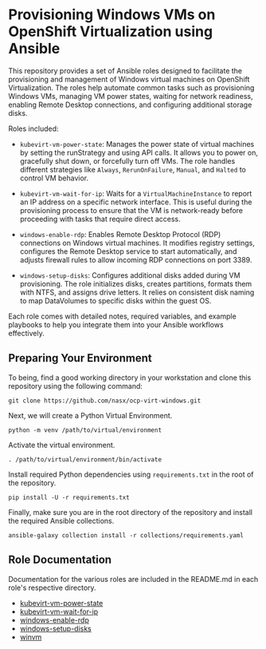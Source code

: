 # Provisioning Windows VMs on OpenShift Virtualization using Ansible

This repository provides a set of Ansible roles designed to facilitate the provisioning and management of Windows virtual machines on OpenShift Virtualization. The roles help automate common tasks such as provisioning Windows VMs, managing VM power states, waiting for network readiness, enabling Remote Desktop connections, and configuring additional storage disks.

Roles included:

* `kubevirt-vm-power-state`: Manages the power state of virtual machines by setting the runStrategy and using API calls. It allows you to power on, gracefully shut down, or forcefully turn off VMs. The role handles different strategies like `Always`, `RerunOnFailure`, `Manual`, and `Halted` to control VM behavior.

* `kubevirt-vm-wait-for-ip`: Waits for a `VirtualMachineInstance` to report an IP address on a specific network interface. This is useful during the provisioning process to ensure that the VM is network-ready before proceeding with tasks that require direct access.

* `windows-enable-rdp`: Enables Remote Desktop Protocol (RDP) connections on Windows virtual machines. It modifies registry settings, configures the Remote Desktop service to start automatically, and adjusts firewall rules to allow incoming RDP connections on port 3389.

* `windows-setup-disks`: Configures additional disks added during VM provisioning. The role initializes disks, creates partitions, formats them with NTFS, and assigns drive letters. It relies on consistent disk naming to map DataVolumes to specific disks within the guest OS.

Each role comes with detailed notes, required variables, and example playbooks to help you integrate them into your Ansible workflows effectively.

## Preparing Your Environment

To being, find a good working directory in your workstation and clone this repository using the following command:

```shell
git clone https://github.com/nasx/ocp-virt-windows.git
```

Next, we will create a Python Virtual Environment.

```shell
python -m venv /path/to/virtual/environment
```

Activate the virtual environment.

```shell
. /path/to/virtual/environment/bin/activate
```

Install required Python dependencies using `requirements.txt` in the root of the repository.

```shell
pip install -U -r requirements.txt
```

Finally, make sure you are in the root directory of the repository and install the required Ansible collections.

```shell
ansible-galaxy collection install -r collections/requirements.yaml
```

## Role Documentation

Documentation for the various roles are included in the README.md in each role's respective directory.

* [kubevirt-vm-power-state](https://github.com/nasx/ocp-virt-windows/blob/main/roles/kubevirt-vm-power-state/README.md)
* [kubevirt-vm-wait-for-ip](https://github.com/nasx/ocp-virt-windows/blob/main/roles/kubevirt-vm-wait-for-ip/README.md)
* [windows-enable-rdp](https://github.com/nasx/ocp-virt-windows/blob/main/roles/windows-enable-rdp/README.md)
* [windows-setup-disks](https://github.com/nasx/ocp-virt-windows/blob/main/roles/windows-setup-disks/README.md)
* [winvm](https://github.com/nasx/ocp-virt-windows/blob/main/roles/winvm/README.md)



